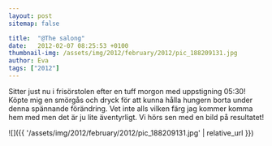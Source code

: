 ```yaml
---
layout: post
sitemap: false

title:  "@The salong"
date:   2012-02-07 08:25:53 +0100
thumbnail-img: /assets/img/2012/february/2012/pic_188209131.jpg
author: Eva
tags: ["2012"]
---
```


Sitter just nu i frisörstolen efter en tuff morgon med uppstigning 05:30! Köpte mig en smörgås och dryck för att kunna hålla hungern borta under denna spännande förändring. Vet inte alls vilken färg jag kommer komma hem med men det är ju lite äventyrligt. Vi hörs sen med en bild på resultatet!

![]({{ '/assets/img/2012/february/2012/pic_188209131.jpg'  | relative_url }})

